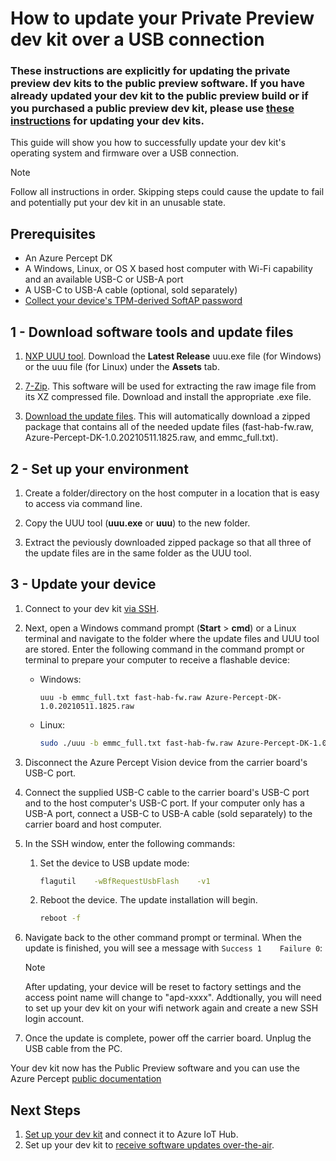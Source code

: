 # How to update your Private Preview dev kit over a USB connection

### These instructions are explicitly for updating the private preview dev kits to the public preview software. If you have already updated your dev kit to the public preview build or if you purchased a public preview dev kit, please use [these instructions](https://docs.microsoft.com/en-us/azure/azure-percept/how-to-set-up-over-the-air-updates) for updating your dev kits. 

This guide will show you how to successfully update your dev kit's operating system and firmware over a USB connection.

> [!NOTE]
> Follow all instructions in order. Skipping steps could cause the update to fail and potentially put your dev kit in an unusable state.

## Prerequisites

- An Azure Percept DK
- A Windows, Linux, or OS X based host computer with Wi-Fi capability and an available USB-C or USB-A port
- A USB-C to USB-A cable (optional, sold separately)
- [Collect your device's TPM-derived SoftAP password](https://github.com/microsoft/Azure-Percept-Private-Preview/tree/main/tools/SoftAP-access-info-tool)

## 1 - Download software tools and update files

1. [NXP UUU tool](https://github.com/NXPmicro/mfgtools/releases). Download the **Latest Release** uuu.exe file (for Windows) or the uuu file (for Linux) under the **Assets** tab.

1. [7-Zip](https://www.7-zip.org/). This software will be used for extracting the raw image file from its XZ compressed file. Download and install the appropriate .exe file.

1. [Download the update files](https://go.microsoft.com/fwlink/?linkid=2155734). This will automatically download a zipped package that contains all of the needed update files (fast-hab-fw.raw, Azure-Percept-DK-1.0.20210511.1825.raw, and emmc_full.txt).


## 2 - Set up your environment

1. Create a folder/directory on the host computer in a location that is easy to access via command line.

1. Copy the UUU tool (**uuu.exe** or **uuu**) to the new folder.

1. Extract the peviously downloaded zipped package so that all three of the update files are in the same folder as the UUU tool.

## 3 - Update your device

1. Connect to your dev kit [via SSH](https://github.com/microsoft/Azure-Percept-Private-Preview/blob/main/update-your-devkit-today/how-to-ssh.md).

1. Next, open a Windows command prompt (**Start** > **cmd**) or a Linux terminal and navigate to the folder where the update files and UUU tool are stored. Enter the following command in the command prompt or terminal to prepare your computer to receive a flashable device:

    - Windows:

        ```console
        uuu -b emmc_full.txt fast-hab-fw.raw Azure-Percept-DK-1.0.20210511.1825.raw 
        ```

    - Linux:

        ```bash
        sudo ./uuu -b emmc_full.txt fast-hab-fw.raw Azure-Percept-DK-1.0.20210511.1825.raw
        ```

1. Disconnect the Azure Percept Vision device from the carrier board's USB-C port.

1. Connect the supplied USB-C cable to the carrier board's USB-C port and to the host computer's USB-C port. If your computer only has a USB-A port, connect a USB-C to USB-A cable (sold separately) to the carrier board and host computer.

1. In the SSH window, enter the following commands:

    1. Set the device to USB update mode:

        ```bash
        flagutil    -wBfRequestUsbFlash    -v1
        ```

    1. Reboot the device. The update installation will begin.

        ```bash
        reboot -f
        ```

1. Navigate back to the other command prompt or terminal. When the update is finished, you will see a message with ```Success 1    Failure 0```:

    > [!NOTE]
    > After updating, your device will be reset to factory settings and the access point name will change to "apd-xxxx". Addtionally, you will need to set up your dev kit on your wifi network again and create a new SSH login account.

1. Once the update is complete, power off the carrier board. Unplug the USB cable from the PC.

Your dev kit now has the Public Preview software and you can use the Azure Percept [public documentation](https://docs.microsoft.com/en-us/azure/azure-percept/)

## Next Steps
1. [Set up your dev kit](https://docs.microsoft.com/en-us/azure/azure-percept/quickstart-percept-dk-set-up) and connect it to Azure IoT Hub.
1. Set up your dev kit to [receive software updates over-the-air](https://docs.microsoft.com/en-us/azure/azure-percept/how-to-set-up-over-the-air-updates).
